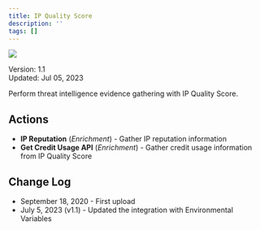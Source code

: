 ```yaml
---
title: IP Quality Score
description: ''
tags: []
---
```


![](/img/platform-services/automation-service/app-central/logos/ip-quality-score.png)

Version: 1.1  
Updated: Jul 05, 2023

Perform threat intelligence evidence gathering with IP Quality Score.

## Actions

* **IP Reputation** (*Enrichment*) - Gather IP reputation information
* **Get Credit Usage API** (*Enrichment*) - Gather credit usage information from IP Quality Score

## Change Log

* September 18, 2020 - First upload
* July 5, 2023 (v1.1) - Updated the integration with Environmental Variables
